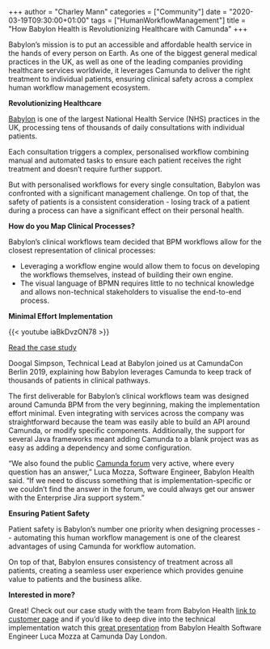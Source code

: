 +++
author = "Charley Mann"
categories = ["Community"]
date = "2020-03-19T09:30:00+01:00"
tags = ["HumanWorkflowManagement"]
title = "How Babylon Health is Revolutionizing Healthcare with Camunda"
+++

Babylon’s mission is to put an accessible and affordable health service in the hands of every person on Earth. As one of the biggest general medical practices in the UK, as well as one of the leading companies providing healthcare services worldwide, it leverages Camunda to deliver the right treatment to individual patients, ensuring clinical safety across a complex human workflow management ecosystem.

<!--more-->

__Revolutionizing Healthcare__

[Babylon](https://www.babylonhealth.com/) is one of the largest National Health Service (NHS) practices in the UK, processing tens of thousands of daily consultations with individual patients.

Each consultation triggers a complex, personalised workflow combining manual and automated tasks to ensure each patient receives the right treatment and doesn’t require further support.

But with personalised workflows for every single consultation, Babylon was confronted with a significant management challenge. On top of that, the safety of patients is a consistent consideration - losing track of a patient during a process can have a significant effect on their personal health.

__How do you Map Clinical Processes?__

Babylon’s clinical workflows team decided that BPM workflows allow for the closest representation of clinical processes:

- Leveraging a workflow engine would allow them to focus on developing the workflows themselves, instead of building their own engine.
- The visual language of BPMN requires little to no technical knowledge and allows non-technical stakeholders to visualise the end-to-end process.


__Minimal Effort Implementation__

{{< youtube iaBkDvzON78 >}}

[Read the case study](https://camunda.com/case-studies/babylon-health/)

Doogal Simpson, Technical Lead at Babylon joined us at CamundaCon Berlin 2019, explaining how Babylon leverages Camunda to keep track of thousands of patients in clinical pathways.

The first deliverable for Babylon’s clinical workflows team was designed around Camunda BPM from the very beginning, making the implementation effort minimal. Even integrating with services across the company was straightforward because the team was easily able to build an API around Camunda, or modify specific components. Additionally, the support for several Java frameworks meant adding Camunda to a blank project was as easy as adding a dependency and some configuration.

“We also found the public [Camunda forum](https://forum.camunda.org/) very active, where every question has an answer,” Luca Mozza, Software Engineer, Babylon Health said. “If we need to discuss something that is implementation-specific or we couldn’t find the answer in the forum, we could always get our answer with the Enterprise Jira support system.”

__Ensuring Patient Safety__

Patient safety is Babylon’s number one priority when designing processes --  automating this human workflow management is one of the clearest advantages of using Camunda for workflow automation.

On top of that, Babylon ensures consistency of treatment across all patients, creating a seamless user experience which provides genuine value to patients and the business alike.

__Interested in more?__

Great! Check out our case study with the team from Babylon Health [link to customer page](https://camunda.com/case-studies/babylon-health/) and if you’d like to deep dive into the technical implementation watch this [great presentation](https://www.youtube.com/watch?v=m9U-W5wdO30) from Babylon Health Software Engineer Luca Mozza at Camunda Day London.
